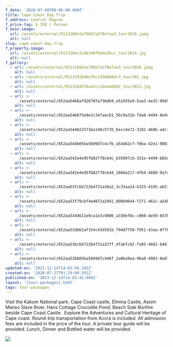 ```yaml
---
f_date: '2020-07-08T00:00:00.000Z'
title: Cape Coast Day Trip
f_address: Central Region
f_price-tag: $ 250 / Person
f_main-image:
  url: /assets/external/6513168e1e70bb7a2f8efaa3_tour2016.jpeg
  alt: null
slug: cape-coast-day-trip
f_property-image:
  url: /assets/external/6513164c32db340f6ebe3bcc_tour2014.jpg
  alt: null
f_gallery:
  - url: /assets/external/6513168e1e70bb7a2f8efaa3_tour2016.jpeg
    alt: null
  - url: /assets/external/65131928d6e76c159b8b0dc3_tour202.jpg
    alt: null
  - url: /assets/external/65131bd5f6aa5cc1dae8d002_tour2013.jpg
    alt: null
  - url: >-
      /assets/external/652aa5466af926707a736db9_e52455e9-5aa3-4e25-99d5-c48a1d4482e7.JPG
    alt: null
  - url: >-
      /assets/external/652aa546675e9e3c347aecb1_56c9a31b-fda0-4494-8e9c-0d932b177c52.JPG
    alt: null
  - url: >-
      /assets/external/652aa544622571ba148c5f35_becc4e72-3101-468b-a4c7-e60a79568f25.JPG
    alt: null
  - url: >-
      /assets/external/652aa544b05ba5609d7c4cfb_a54462cf-f0ba-42e1-9883-e8d5cb61187d.JPG
    alt: null
  - url: >-
      /assets/external/652aa542e4e95fb82f78cb4c_635097cb-331e-4499-b85e-5644e982d3a2.JPG
    alt: null
  - url: >-
      /assets/external/652aa542e4e95fb82f78cb44_186da217-4fb4-4b89-9a7a-9f7fc07a0e7e.JPG
    alt: null
  - url: >-
      /assets/external/652aa53fcbb722b4f31a38a2_3c33aa24-b315-4195-ab57-6630008793fa.JPG
    alt: null
  - url: >-
      /assets/external/652aa53f79cbf4ed072a2941_898b9644-f271-462c-a54b-85a4302287ee.JPG
    alt: null
  - url: >-
      /assets/external/652aa53d4611e9ca1e3c9806_a330ef8c-c060-4e59-b57b-611fd76364da.JPG
    alt: null
  - url: >-
      /assets/external/652aa53db62af154c43d3d1b_f94d7758-f951-43aa-8ffb-d372ec977660.JPG
    alt: null
  - url: >-
      /assets/external/652aa53bcbb722b4f31a32ff_4fabfc82-fa95-4682-b461-9620614050ab201.JPG
    alt: null
  - url: >-
      /assets/external/652aa53bb05ba5609d7c446f_2a0ba9ea-96a0-4982-8e07-f726673cb28a.JPG
    alt: null
updated-on: '2023-12-14T14:02:56.345Z'
created-on: '2020-07-27T01:29:00.591Z'
published-on: '2023-12-14T14:03:42.096Z'
layout: '[tour-packages].html'
tags: tour-packages
---
```


Visit the Kakum National park, Cape Coast castle, Elmina Castle, Assim Manso Slave River, Hans Cottage Crocodile Pond, Beach Side Bonfire beside Cape Coast Castle.  Explore the Adventures and Cultural Heritage of Cape coast. Round-trip transportation from Accra is included. All admission fees are included in the price of the tour. A private tour guide will be provided. Lunch, Dinner and Bottled water will be provided.

![](/assets/external/657b0aae21741f2b191173fa_k720travel20and20toursl20bank20details.png)
